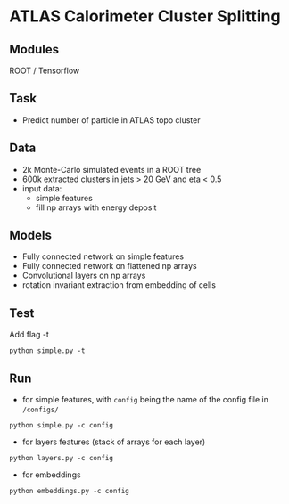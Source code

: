 # ATLAS Calorimeter Cluster Splitting

## Modules
ROOT / Tensorflow


## Task

- Predict number of particle in ATLAS topo cluster


## Data

- 2k Monte-Carlo simulated events in a ROOT tree
- 600k extracted clusters in jets > 20 GeV and eta < 0.5
- input data:
    - simple features
    - fill np arrays with energy deposit

## Models

- Fully connected network on simple features
- Fully connected network on flattened np arrays
- Convolutional layers on np arrays
- rotation invariant extraction from embedding of cells

## Test

Add flag -t

```
python simple.py -t
``` 

## Run

- for simple features, with `config` being the name of the config file in `/configs/`

```
python simple.py -c config
```

- for layers features (stack of arrays for each layer)

```
python layers.py -c config
```

- for embeddings
```
python embeddings.py -c config
```